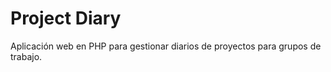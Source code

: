 Project Diary
=============

Aplicación web en PHP para gestionar diarios de proyectos para grupos de trabajo.
